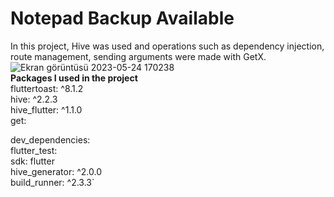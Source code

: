 # Notepad Backup Available
In this project, Hive was used and operations such as dependency injection, route management, sending arguments were made with GetX.  
![Ekran görüntüsü 2023-05-24 170238](https://github.com/yilmazozkan2/Notepad-Backup-Available/assets/52213548/bebcfa63-613d-442e-ab2b-45548c7d40e4)  
**Packages I used in the project**  
  fluttertoast: ^8.1.2  
  hive: ^2.2.3  
  hive_flutter: ^1.1.0  
  get:  

dev_dependencies:  
  flutter_test:  
    sdk: flutter  
hive_generator: ^2.0.0  
build_runner: ^2.3.3`  

